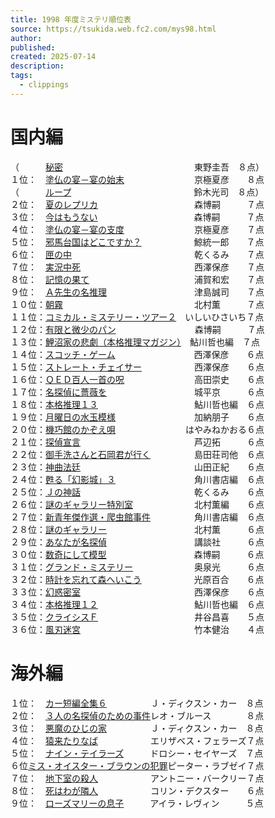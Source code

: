 ```yaml
---
title: 1998 年度ミステリ順位表
source: https://tsukida.web.fc2.com/mys98.html
author:
published:
created: 2025-07-14
description:
tags:
  - clippings
---
```

# 国内編

（　　　[秘密](https://tsukida.web.fc2.com/9810.html#anchor334587)　　　　　　　　　　　　　　　東野圭吾　８点）  
１位：　[塗仏の宴－宴の始末](https://tsukida.web.fc2.com/9810.html)　　　　　　　　京極夏彦　　８点  
（　　　[ループ](https://tsukida.web.fc2.com/9803.html#anchor1065774)　　　　　　　　　　　　　　鈴木光司　８点）  
２位：　[夏のレプリカ](https://tsukida.web.fc2.com/9802.html#anchor128566)　　　　　　　　　　　森博嗣　　　７点  
３位：　[今はもうない](https://tsukida.web.fc2.com/9804.html#anchor143325)　　　　　　　　　　　森博嗣　　　７点  
４位：　[塗仏の宴－宴の支度](https://tsukida.web.fc2.com/9804.html#anchor1065774)　　　　　　　　京極夏彦　　７点  
５位：　[邪馬台国はどこですか？](https://tsukida.web.fc2.com/9807.html#anchor241895)　　　　　　鯨統一郎　　７点  
６位：　[匣の中](https://tsukida.web.fc2.com/9808.html#anchor221163)　　　　　　　　　　　　　　乾くるみ　　７点  
７位：　[実況中死](https://tsukida.web.fc2.com/9809.html#anchor147014)　　　　　　　　　　　　　西澤保彦　　７点  
８位：　[記憶の果て](https://tsukida.web.fc2.com/9803.html#anchor99106)　　　　　　　　　　　　浦賀和宏　　７点  
９位：　[Ａ先生の名推理](https://tsukida.web.fc2.com/9804.html#anchor1144832)　　　　　　　　　　津島誠司　　７点  
１０位：[朝霧](https://tsukida.web.fc2.com/9804.html#anchor229659)　　　　　　　　　　　　　　　北村薫　　　７点  
１１位：[コミカル・ミステリー・ツアー２](https://tsukida.web.fc2.com/9805.html#anchor29747)　いしいひさいち７点  
１２位：[有限と微少のパン](https://tsukida.web.fc2.com/9810.html#anchor129711)　　　　　　　　　森博嗣　　　７点  
１３位：[鯉沼家の悲劇（本格推理マガジン）](https://tsukida.web.fc2.com/9803.html#anchor47064)　鮎川哲也編　７点  
１４位：[スコッチ・ゲーム](https://tsukida.web.fc2.com/9805.html#anchor173770)　　　　　　　　　西澤保彦　　６点  
１５位：[ストレート・チェイサー](https://tsukida.web.fc2.com/9805.html#anchor230682)　　　　　　西澤保彦　　６点  
１６位：[ＱＥＤ百人一首の呪](https://tsukida.web.fc2.com/9902.html)　　　　　　　　高田崇史　　６点  
１７位：[名探偵に薔薇を](https://tsukida.web.fc2.com/9807.html#anchor231370)　　　　　　　　　　城平京　　　６点  
１８位：[本格推理１３](https://tsukida.web.fc2.com/9812.html#anchor350278)　　　　　　　　　　　鮎川哲也編　６点  
１９位：[月曜日の水玉模様](https://tsukida.web.fc2.com/9811.html)　　　　　　　　　加納朋子　　６点  
２０位：[機巧館のかぞえ唄](https://tsukida.web.fc2.com/9807.html#anchor45048)　　　　　　　　はやみねかおる６点  
２１位：[探偵宣言](https://tsukida.web.fc2.com/9806.html)　　　　　　　　　　　　　芦辺拓　　　６点  
２２位：[御手洗さんと石岡君が行く](https://tsukida.web.fc2.com/9803.html#anchor935262)　　　　　島田荘司他　６点  
２３位：[神曲法廷](https://tsukida.web.fc2.com/9802.html#anchor935262)　　　　　　　　　　　　　山田正紀　　６点  
２４位：[甦る「幻影城」３](https://tsukida.web.fc2.com/9806.html#anchor330235)　　　　　　　　　角川書店編　６点  
２５位：[Ｊの神話](https://tsukida.web.fc2.com/9805.html#anchor1065774)　　　　　　　　　　　　　乾くるみ　　６点  
２６位：[謎のギャラリー特別室](https://tsukida.web.fc2.com/9811.html#anchor84464)　　　　　　　北村薫編　　６点  
２７位：[新青年傑作選・爬虫館事件](https://tsukida.web.fc2.com/9903.html#anchor41831)　　　　　角川書店編　６点  
２８位：[謎のギャラリー](https://tsukida.web.fc2.com/9811.html#anchor41359)　　　　　　　　　　北村薫　　　６点  
２９位：[あなたが名探偵](https://tsukida.web.fc2.com/9901.html#anchor143948)　　　　　　　　　　講談社　　　６点  
３０位：[数奇にして模型](https://tsukida.web.fc2.com/9807.html#anchor96191)　　　　　　　　　　森博嗣　　　６点  
３１位：[グランド・ミステリー](https://tsukida.web.fc2.com/9805.html#anchor165242)　　　　　　　奥泉光　　　６点  
３２位：[時計を忘れて森へいこう](https://tsukida.web.fc2.com/9808.html#anchor3375863)　　　　　　光原百合　　６点  
３３位：[幻惑密室](https://tsukida.web.fc2.com/9801.html#anchor66055)　　　　　　　　　　　　　西澤保彦　　６点  
３４位：[本格推理１２](https://tsukida.web.fc2.com/9808.html#anchor81611)　　　　　　　　　　　鮎川哲也編　６点  
３５位：[クライシスＦ](https://tsukida.web.fc2.com/9810.html#anchor392253)　　　　　　　　　　　井谷昌喜　　５点  
３６位：[風刃迷宮](https://tsukida.web.fc2.com/9901.html#anchor576180)　　　　　　　　　　　　　竹本健治　　４点

# 海外編

１位：　[カー短編全集６](https://tsukida.web.fc2.com/9802.html)　　　　　Ｊ・ディクスン・カー　８点  
２位：　[３人の名探偵のための事件](https://tsukida.web.fc2.com/9901.html)レオ・ブルース　　　　８点  
３位：　[悪魔のひじの家](https://tsukida.web.fc2.com/9812.html#anchor161410)　　　　　Ｊ・ディクスン・カー　８点  
４位：　[猿来たりなば](https://tsukida.web.fc2.com/9904.html#anchor93508)　　　　　　エリザベス・フェラーズ７点  
５位：　[ナイン・テイラーズ](https://tsukida.web.fc2.com/9804.html#anchor127474)　　　ドロシー・セイヤーズ　７点  
６位[ミス・オイスター・ブラウンの犯罪](https://tsukida.web.fc2.com/9809.html#anchor326649)ピーター・ラブゼイ７点  
７位：　[地下室の殺人](https://tsukida.web.fc2.com/9808.html)　　　　　　アントニー・バークリー７点  
８位：　[死はわが隣人](https://tsukida.web.fc2.com/9805.html#anchor42460)　　　　　　コリン・デクスター　　６点  
９位：　[ローズマリーの息子](https://tsukida.web.fc2.com/9806.html#anchor173037)　　　アイラ・レヴィン　　　５点